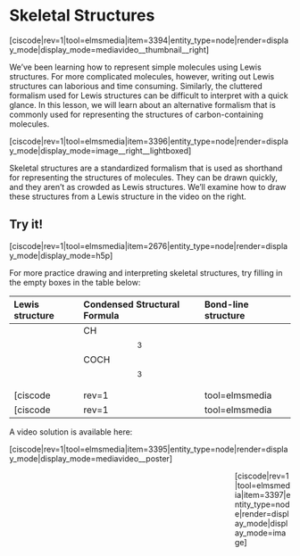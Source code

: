 # Skeletal Structures

[ciscode|rev=1|tool=elmsmedia|item=3394|entity_type=node|render=display_mode|display_mode=mediavideo__thumbnail__right]

We’ve been learning how to represent simple molecules using Lewis structures. For more complicated molecules, however, writing out Lewis structures can laborious and time consuming. Similarly, the cluttered formalism used for Lewis structures can be difficult to interpret with a quick glance. In this lesson, we will learn about an alternative formalism that is commonly used for representing the structures of carbon-containing molecules.

[ciscode|rev=1|tool=elmsmedia|item=3396|entity_type=node|render=display_mode|display_mode=image__right__lightboxed]

Skeletal structures are a standardized formalism that is used as shorthand for representing the structures of molecules. They can be drawn quickly, and they aren’t as crowded as Lewis structures. We’ll examine how to draw these structures from a Lewis structure in the video on the right.

## Try it!

[ciscode|rev=1|tool=elmsmedia|item=2676|entity_type=node|render=display_mode|display_mode=h5p]

For more practice drawing and interpreting skeletal structures, try filling in the empty boxes in the table below:

| Lewis structure | Condensed Structural Formula | Bond-line structure |
| :--- | :--- | :--- |
|  | CH$$_3$$COCH$$_3$$ |  |
|  |  | 
[ciscode|rev=1|tool=elmsmedia|item=3397|entity_type=node|render=display_mode|display_mode=image]|
|[ciscode|rev=1|tool=elmsmedia|item=3398|entity_type=node|render=display_mode|display_mode=image]  |  |  |

A video solution is available here:  

[ciscode|rev=1|tool=elmsmedia|item=3395|entity_type=node|render=display_mode|display_mode=mediavideo__poster]

<div style="float:right;max-width:100px;margin:auto">
[ciscode|rev=1|tool=elmsmedia|item=3397|entity_type=node|render=display_mode|display_mode=image]</div>


